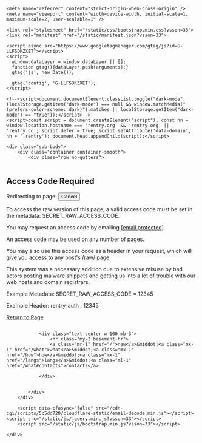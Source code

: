 <!DOCTYPE html>

<html>


<head>
    <meta charset="utf-8">
    
<title>What</title>
<link rel="canonical" href="https://rentry.co/what" />

    
<meta name="description" content="Rentry.co is a markdown paste service with preview, custom urls and editing. Fast, simple and free.">
<meta name="keywords" content="paste, markdown, publishing, markdown paste service, markdown from command line">

<meta name="twitter:card" content="summary" />
<meta name="twitter:description" content="Markdown paste service with preview, custom urls and editing." />
<meta name="twitter:title" content="Rentry.co - Markdown Paste Service" />
<meta name="twitter:site" content="@rentry_co" />
<meta name="twitter:image" content="https://rentry.co/static/icons/512.png" />

<meta property="og:url" content="https://rentry.co/" />
<meta property="og:title" content="Rentry.co - Markdown Paste Service" />
<meta property="og:description" content="Markdown paste service with preview, custom urls and editing." />
<meta property="og:image" content="https://rentry.co/static/icons/512.png" />
<meta property="og:type" content="website" />

    <meta name="referrer" content="strict-origin-when-cross-origin" />
    <meta name="viewport" content="width=device-width, initial-scale=1, maximum-scale=2, user-scalable=1" />

    <link rel="stylesheet" href="/static/css/bootstrap.min.css?vsson=33">
    <link rel="manifest" href="/static/manifest.json?vsson=33">

    <script async src="https://www.googletagmanager.com/gtag/js?id=G-LLFSDKZXET"></script>
    <script>
      window.dataLayer = window.dataLayer || [];
      function gtag(){dataLayer.push(arguments);}
      gtag('js', new Date());

      gtag('config', 'G-LLFSDKZXET');
    </script>

    <!--<script>document.documentElement.classList.toggle("dark-mode", (localStorage.getItem("dark-mode") === null && window.matchMedia("(prefers-color-scheme: dark)").matches || localStorage.getItem("dark-mode") == "true"));</script>-->
    <script>const script = document.createElement("script"); const hn = window.location.hostname === 'rentry.org' && 'rentry.org' || 'rentry.co'; script.defer = true; script.setAttribute('data-domain', hn + ',rentry'); document.head.appendChild(script);</script>

    
    
</head>

<body class="m-0 p-0 body">
    <div>


    <div class="sub-body">
        <div class="container container-smooth">
            <div class="row no-gutters">
                
<div class="col-12">
    <div class="row no-gutters">
        <div class="long-words entry-text my-2 px-2 px-sm-4 w-100" style="overflow-y: auto; padding-top: 0.1px; padding-bottom: 0.1px">
            <article>
                <div class="raw-page">
                    <h2 class="h5" id="wat">Access Code Required</h2>
                    <p class="redirect"><span class="intro">Redirecting to page: </span> <span class="time"></span> <button type="button">Cancel</button></p>
                    <p>To access the raw version of this page, a valid access code must be set in the metadata: SECRET_RAW_ACCESS_CODE.</p>
                    <p>You may request an access code by emailing <a href="/cdn-cgi/l/email-protection" class="__cf_email__" data-cfemail="aedddbdedec1dcdaeedccbc0dadcd780cdc1">[email&#160;protected]</a></p>
                    <p>An access code may be used on any number of pages.</p>
                    <p>You may also use this access code as a header in your request, which will give you access to any post's /raw/ page.</p>
                    <p>This system was a necessary addition due to extensive misuse by bad actors posting malware snippets and getting us into a lot of trouble with our web hosts and domain registrars.</p>
                    <p>Example Metadata: SECRET_RAW_ACCESS_CODE = 12345</p>
                    <p>Example Header: rentry-auth : 12345</p>
                    <p><a class="return-url" href="/freemediafuckyeah">Return to Page</a></p>
                </div>
            </article>
        </div>
    </div>
</div>

                
                <div class="text-center w-100 mb-3">
                    <hr class="my-2 basement-hr">
                    <a class="mr-1" href="/">new</a>&middot;<a class="mx-1" href="/what">what</a>&middot;<a class="mx-1" href="/how">how</a>&middot;<a class="mx-1" href="/langs">langs</a>&middot;<a class="ml-1" href="/what#contacts">contacts</a>
<div class="position-relative"><span style="right: 0; bottom: -9px; background:transparent!important" class="position-absolute btn squared mr-2 mr-sm-0" id="darkModeBtn" title="Dark/light mode"></span></div>

                </div>
                
                
            </div>
        </div>

        <script data-cfasync="false" src="/cdn-cgi/scripts/5c5dd728/cloudflare-static/email-decode.min.js"></script><script src="/static/js/jquery.min.js?vsson=33"></script>
        <script src="/static/js/bootstrap.min.js?vsson=33"></script>
        
    </div>
</div>
</body>

</html>
